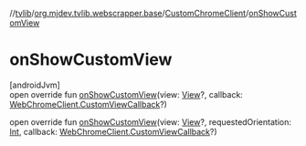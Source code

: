 //[tvlib](../../../index.md)/[org.mjdev.tvlib.webscrapper.base](../index.md)/[CustomChromeClient](index.md)/[onShowCustomView](on-show-custom-view.md)

# onShowCustomView

[androidJvm]\
open override fun [onShowCustomView](on-show-custom-view.md)(view: [View](https://developer.android.com/reference/kotlin/android/view/View.html)?, callback: [WebChromeClient.CustomViewCallback](https://developer.android.com/reference/kotlin/android/webkit/WebChromeClient.CustomViewCallback.html)?)

open override fun [onShowCustomView](on-show-custom-view.md)(view: [View](https://developer.android.com/reference/kotlin/android/view/View.html)?, requestedOrientation: [Int](https://kotlinlang.org/api/latest/jvm/stdlib/kotlin/-int/index.html), callback: [WebChromeClient.CustomViewCallback](https://developer.android.com/reference/kotlin/android/webkit/WebChromeClient.CustomViewCallback.html)?)
